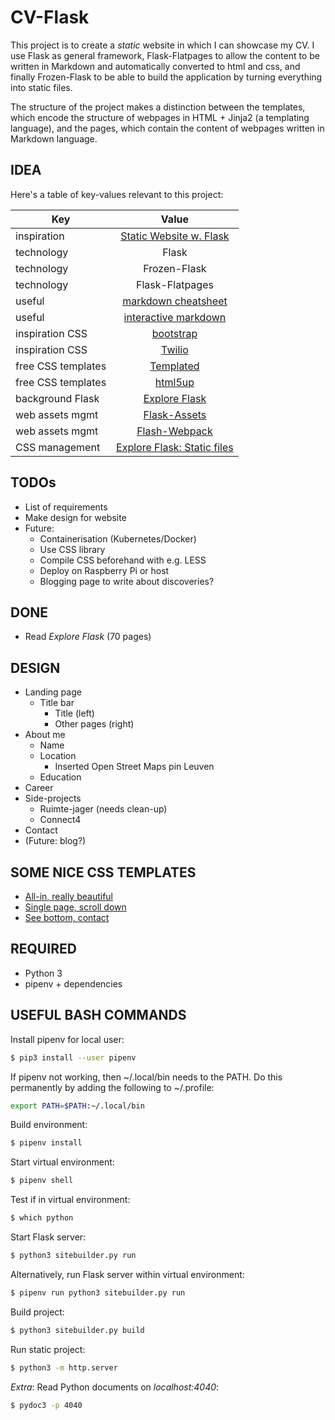 # CV-Flask

This project is to create a *static* website in which I can showcase my CV. I use Flask as general framework, Flask-Flatpages to allow the content to be written in Markdown and automatically converted to html and css, and finally Frozen-Flask to be able to build the application by turning everything into static files. 

The structure of the project makes a distinction between the templates, which encode the structure of webpages in HTML + Jinja2 (a templating language), and the pages, which contain the content of webpages written in Markdown language. 

## IDEA

Here's a table of key-values relevant to this project:

| Key           | Value         |
| ------------- |:-------------:|
|  inspiration  | [Static Website w. Flask](https://nicolas.perriault.net/code/2012/dead-easy-yet-powerful-static-website-generator-with-flask/) |
| technology    | Flask           |
| technology    | Frozen-Flask    |
| technology    | Flask-Flatpages |
| useful | [markdown cheatsheet](https://github.com/adam-p/markdown-here/wiki/Markdown-Cheatsheet)  |
| useful | [interactive markdown](http://dillinger.io/) |
| inspiration CSS | [bootstrap](https://blackrockdigital.github.io/startbootstrap-freelancer/) |
| inspiration CSS | [Twilio](https://www.twilio.com/) |
| free CSS templates | [Templated](https://templated.co/) |
| free CSS templates | [html5up](https://html5up.net/) |
| background Flask | [Explore Flask](https://exploreflask.com/en/latest/) |
| web assets mgmt | [Flask-Assets](http://flask-assets.readthedocs.io/en/latest/) |
| web assets mgmt | [Flash-Webpack](https://github.com/nickjj/flask-webpack) |
| CSS management | [Explore Flask: Static files](http://exploreflask.com/en/latest/static.html) |

## TODOs
* List of requirements
* Make design for website
* Future:
    * Containerisation (Kubernetes/Docker)
	* Use CSS library
    * Compile CSS beforehand with e.g. LESS 
    * Deploy on Raspberry Pi or host
	* Blogging page to write about discoveries?

## DONE
* Read *Explore Flask* (70 pages)

## DESIGN
* Landing page
	* Title bar
		* Title (left)
		* Other pages (right) 
* About me
	* Name
	* Location 
		* Inserted Open Street Maps pin Leuven
	* Education
* Career
* Side-projects
	* Ruimte-jager (needs clean-up)
	* Connect4
* Contact
* (Future: blog?)

## SOME NICE CSS TEMPLATES
* [All-in, really beautiful](https://pixelarity.com/items/demos/dimension/dark/index.html#)
* [Single page, scroll down](http://www.free-css.com/free-css-templates/page217/jwood-photography)
* [See bottom, contact](https://templated.co/interphase)

## REQUIRED
* Python 3
* pipenv + dependencies

## USEFUL BASH COMMANDS
Install pipenv for local user:
```sh
$ pip3 install --user pipenv
```

If pipenv not working, then ~/.local/bin needs to the PATH. Do this permanently by adding the following to ~/.profile:
```sh
export PATH=$PATH:~/.local/bin
``` 

Build environment:

```sh
$ pipenv install
```

Start virtual environment:

```sh
$ pipenv shell
```

Test if in virtual environment:

```sh
$ which python
```

Start Flask server:

```sh
$ python3 sitebuilder.py run
```

Alternatively, run Flask server within virtual environment:

```sh
$ pipenv run python3 sitebuilder.py run
```

Build project:

```sh
$ python3 sitebuilder.py build
```

Run static project:

```sh
$ python3 -m http.server
```

*Extra*: Read Python documents on *localhost:4040*:

```sh
$ pydoc3 -p 4040
```
